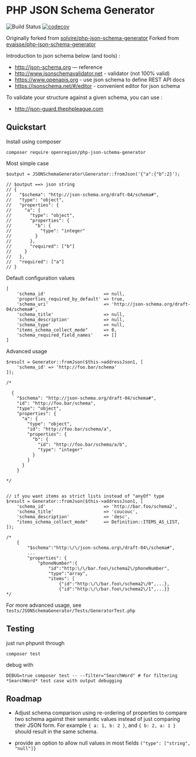 # PHP JSON Schema Generator

![Build Status](https://travis-ci.org/openregion/php-json-schema-generator.svg?branch=master#)
[![codecov](https://codecov.io/gh/openregion/php-json-schema-generator/branch/master/graph/badge.svg)](https://codecov.io/gh/openregion/php-json-schema-generator)

Originally forked from [solvire/php-json-schema-generator](https://github.com/solvire/php-json-schema-generator)
Forked from [evaisse/php-json-schema-generator](https://github.com/evaisse/php-json-schema-generator)

Introduction to json schema below (and tools) :

 - http://json-schema.org — reference
 - http://www.jsonschemavalidator.net - validator (not 100% valid)
 - https://www.openapis.org - use json schema to define REST API docs
 - https://jsonschema.net/#/editor - convenient editor for json schema

To validate your structure against a given schema, you can use :

 - http://json-guard.thephpleague.com


## Quickstart

Install using composer

    composer require openregion/php-json-schema-generator

Most simple case

    $output = JSONSchemaGenerator\Generator::fromJson('{"a":{"b":2}');

    // $output ==> json string
    // {
    //   "$schema": "http://json-schema.org/draft-04/schema#",
    //   "type": "object",
    //   "properties": {
    //     "a": {
    //       "type": "object",
    //       "properties": {
    //         "b": {
    //           "type": "integer"
    //         }
    //       },
    //       "required": ["b"]
    //     }
    //   },
    //   "required": ["a"]
    // }

Default configuration values

    [
        'schema_id'                      => null,
        'properties_required_by_default' => true,
        'schema_uri'                     => 'http://json-schema.org/draft-04/schema#',
        'schema_title'                   => null,
        'schema_description'             => null,
        'schema_type'                    => null,
        "items_schema_collect_mode"      => 0,
        'schema_required_field_names'    => []
    ]

Advanced usage

    $result = Generator::fromJson($this->addressJson1, [
        'schema_id' => 'http://foo.bar/schema'
    ]);

    /*

      {
        "$schema": "http://json-schema.org/draft-04/schema#",
        "id": "http://foo.bar/schema",
        "type": "object",
        "properties": {
          "a": {
            "type": "object",
            "id": "http://foo.bar/schema/a",
            "properties": {
              "b": {
                "id": "http://foo.bar/schema/a/b",
                "type": "integer"
              }
            }
          }
        }

    */


    // if you want items as strict lists instead of "anyOf" type
    $result = Generator::fromJson($this->addressJson1, [
        'schema_id'                      => 'http://bar.foo/schema2',
        'schema_title'                   => 'coucouc',
        'schema_description'             => 'desc',
        "items_schema_collect_mode"      => Definition::ITEMS_AS_LIST,
    ]);

    /*
        {
            "$schema":"http:\/\/json-schema.org\/draft-04\/schema#",
            ...
            "properties": {
                "phoneNumber":{
                    "id":"http:\/\/bar.foo\/schema2\/phoneNumber",
                    "type":"array",
                    "items": [
                        {"id":"http:\/\/bar.foo\/schema2\/0",...},
                        {"id":"http:\/\/bar.foo\/schema2\/1",...}}
    */


For more advanced usage, see `tests/JSONSchemaGenerator/Tests/GeneratorTest.php`



## Testing

just run phpunit through

    composer test

debug with

    DEBUG=true composer test -- --filter="SearchWord" # for filtering *SearchWord* test case with output debugging


## Roadmap

  - Adjust schema comparison using re-ordering of properties to compare two schema against
  their semantic values instead of just comparing their JSON form. For example `{ a: 1, b: 2 }`, and `{ b: 2, a: 1 }`
  should result in the same schema.

  - provide an option to allow null values in most fields `("type": ["string", "null"]}`

